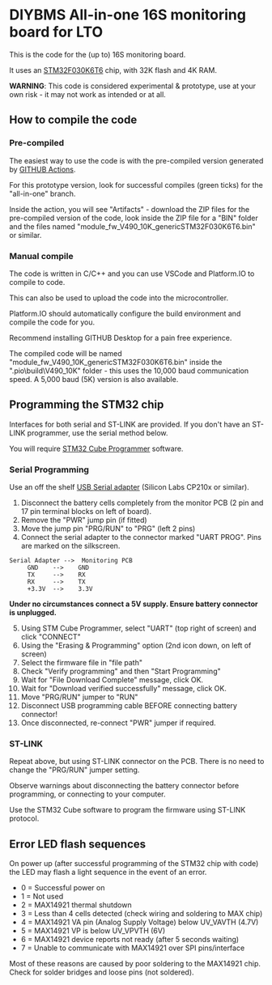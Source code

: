 # DIYBMS All-in-one 16S monitoring board for LTO

This is the code for the (up to) 16S monitoring board.

It uses an [STM32F030K6T6](https://www.st.com/en/microcontrollers-microprocessors/stm32f030k6.html) chip, with 32K flash and 4K RAM.

**WARNING**: This code is considered experimental & prototype, use at your own risk - it may not work as intended or at all.

## How to compile the code

### Pre-compiled
The easiest way to use the code is with the pre-compiled version generated by [GITHUB Actions](https://github.com/stuartpittaway/diyBMSv4ESP32/actions).

For this prototype version, look for successful compiles (green ticks) for the "all-in-one" branch.

Inside the action, you will see "Artifacts" - download the ZIP files for the pre-compiled version of the code, look inside the ZIP file for a "BIN" folder and the files named "module_fw_V490_10K_genericSTM32F030K6T6.bin" or similar.

### Manual compile
The code is written in C/C++ and you can use VSCode and Platform.IO to compile to code.

This can also be used to upload the code into the microcontroller.

Platform.IO should automatically configure the build environment and compile the code for you. 

Recommend installing GITHUB Desktop for a pain free experience.

The compiled code will be named "module_fw_V490_10K_genericSTM32F030K6T6.bin" inside the ".pio\build\V490_10K" folder - this uses the 10,000 baud communication speed.  A 5,000 baud (5K) version is also available.

## Programming the STM32 chip

Interfaces for both serial and ST-LINK are provided.  If you don't have an ST-LINK programmer, use the serial method below.

You will require [STM32 Cube Programmer](https://www.st.com/en/development-tools/stm32cubeprog.html) software.


### Serial Programming

Use an off the shelf [USB Serial adapter](https://amzn.to/44umP3v) (Silicon Labs CP210x or similar).

1. Disconnect the battery cells completely from the monitor PCB (2 pin and 17 pin terminal blocks on left of board).
2. Remove the "PWR" jump pin (if fitted)
3. Move the jump pin "PRG/RUN" to "PRG" (left 2 pins)
4. Connect the serial adapter to the connector marked "UART PROG".  Pins are marked on the silkscreen.
```
Serial Adapter -->  Monitoring PCB
     GND    -->    GND
     TX     -->    RX
     RX     -->    TX
     +3.3V  -->    3.3V
```
**Under no circumstances connect a 5V supply.  Ensure battery connector is unplugged.**

5. Using STM Cube Programmer, select "UART" (top right of screen) and click "CONNECT"
6. Using the "Erasing & Programming" option (2nd icon down, on left of screen)
7. Select the firmware file in "file path"
8. Check "Verify programming" and then "Start Programming"
9. Wait for "File Download Complete" message, click OK.
10. Wait for "Download verified successfully" message, click OK.
11. Move "PRG/RUN" jumper to "RUN"
12. Disconnect USB programming cable BEFORE connecting battery connector!
13. Once disconnected, re-connect "PWR" jumper if required.


### ST-LINK

Repeat above, but using ST-LINK connector on the PCB.  There is no need to change the "PRG/RUN" jumper setting.

Observe warnings about disconnecting the battery connector before programming, or connecting to your computer.

Use the STM32 Cube software to program the firmware using ST-LINK protocol.

## Error LED flash sequences

On power up (after successful programming of the STM32 chip with code) the LED may flash a light sequence in the event of an error.

* 0 = Successful power on
* 1 = Not used
* 2 = MAX14921 thermal shutdown
* 3 = Less than 4 cells detected (check wiring and soldering to MAX chip)
* 4 = MAX14921 VA pin (Analog Supply Voltage) below UV_VAVTH (4.7V)
* 5 = MAX14921 VP is below UV_VPVTH (6V)
* 6 = MAX14921 device reports not ready (after 5 seconds waiting)
* 7 = Unable to communicate with MAX14921 over SPI pins/interface

Most of these reasons are caused by poor soldering to the MAX14921 chip.  Check for solder bridges and loose pins (not soldered).

